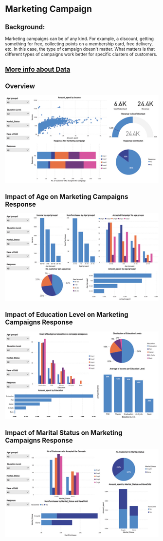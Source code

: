 # Marketing Campaign 


## Background:
Marketing campaigns can be of any kind. For example, a discount, getting something for free, collecting points on a membership card, free delivery, etc. 
In this case, the type of campaign doesn't matter. What matters is that different types of campaigns work better for specific clusters of customers.

## [More info about Data](https://www.kaggle.com/datasets/rodsaldanha/arketing-campaign)

## Overview
![overview](https://github.com/khaledGamal97/Power-BI-Projects/blob/main/Marketing%20Campaigns%20Analysis/Overview.jpg)

## Impact of Age on Marketing Campaigns Response
![age](https://github.com/khaledGamal97/Power-BI-Projects/blob/main/Marketing%20Campaigns%20Analysis/Impact%20of%20Age.jpg)

## Impact of Education Level on Marketing Campaigns Response
![education](https://github.com/khaledGamal97/Power-BI-Projects/blob/main/Marketing%20Campaigns%20Analysis/Impact%20of%20Education%20Level.jpg)

## Impact of Marital Status on Marketing Campaigns Response
![m_status](https://github.com/khaledGamal97/Power-BI-Projects/blob/main/Marketing%20Campaigns%20Analysis/Impact%20of%20Marital%20Status.jpg)
